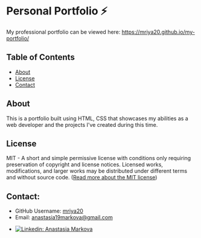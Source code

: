 # Personal Portfolio ⚡️ 
My professional portfolio can be viewed here: https://mriya20.github.io/my-portfolio/

## Table of Contents

- [ About ](#about)
- [ License ](#license)
- [Contact](#contact)


## About

This is a portfolio built using HTML, CSS that showcases my abilities as a web developer and the projects I've created during this time.

## License

MIT - A short and simple permissive license with conditions only requiring preservation of copyright and license notices. Licensed works, modifications, and larger works may be distributed under different terms and without source code. ([Read more about the MIT license](https://choosealicense.com/licenses/mit/))

## Contact:

* GitHub Username: [mriya20](https://github.com/mriya20)
* Email: anastasia19markova@gmail.com
* <p>
    <a href="https://www.linkedin.com/in/anastasia-markova-48730b124//"><img alt="Linkedin: Anastasia Markova" src="https://img.shields.io/badge/LinkedIn-0077B5?style=for-the-badge&logo=linkedin&logoColor=white" target="_blank" /></a>
    </p>